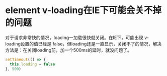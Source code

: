 # element v-loading在IE下可能会关不掉的问题

对于请求非常快的情况，loading一加载很快就关闭。在IE下，可能出现 v-loading设置的值已经是 false，但loading还是一直显示，关闭不了的情况，解决方法是：在关闭loading前，加一个500ms的延时，就没问题了。

```js
setTimeout(() => {
  this.loading = false
}, 500)
```
